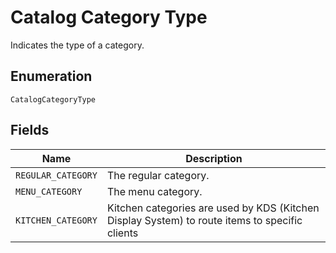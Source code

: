 
# Catalog Category Type

Indicates the type of a category.

## Enumeration

`CatalogCategoryType`

## Fields

| Name | Description |
|  --- | --- |
| `REGULAR_CATEGORY` | The regular category. |
| `MENU_CATEGORY` | The menu category. |
| `KITCHEN_CATEGORY` | Kitchen categories are used by KDS (Kitchen Display System) to route items to specific clients |

